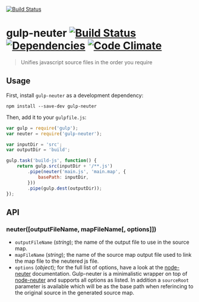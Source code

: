 [![Build Status](https://nodei.co/npm/gulp-neuter.png?downloads=true&downloadRank=true&stars=true)](https://www.npmjs.com/package/gulp-neuter)

# gulp-neuter [![Build Status](https://travis-ci.org/squarewolf/gulp-neuter.png?branch=master)](https://travis-ci.org/squarewolf/gulp-neuter) [![Dependencies](https://david-dm.org/squarewolf/gulp-neuter.png)](https://david-dm.org/squarewolf/gulp-neuter) [![Code Climate](https://codeclimate.com/github/squarewolf/gulp-neuter.png)](https://codeclimate.com/github/squarewolf/gulp-neuter)

> Unifies javascript source files in the order you require

## Usage

First, install `gulp-neuter` as a development dependency:

```shell
npm install --save-dev gulp-neuter
```

Then, add it to your `gulpfile.js`:

```javascript
var gulp = require('gulp');
var neuter = require('gulp-neuter');

var inputDir = 'src';
var outputDir = 'build';

gulp.task('build-js', function() {
	return gulp.src(inputDir + '/**.js')
		.pipe(neuter('main.js', 'main.map', {
			basePath: inputDir,
		}))
		.pipe(gulp.dest(outputDir));
});
```

## API

### neuter([outputFileName, mapFileName[, options]])

* `outputFileName` (*string*); the name of the output file to use in the source map.
* `mapFileName` (*string*); the name of the source map output file used to link the map file to the neutered js file.
* `options` (*object*); for the full list of options, have a look at the
[node-neuter](https://github.com/squarewolf/node-neuter) documentation.
Gulp-neuter is a minimalistic wrapper on top of
[node-neuter](https://github.com/squarewolf/node-neuter) and supports all
options as listed. In addition a `sourceRoot` parameter is available which will
be as the base path when referincing to the original source in the generated
source map.
